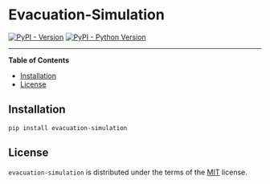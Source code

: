 # Evacuation-Simulation

[![PyPI - Version](https://img.shields.io/pypi/v/evacuation-simulation.svg)](https://pypi.org/project/evacuation-simulation)
[![PyPI - Python Version](https://img.shields.io/pypi/pyversions/evacuation-simulation.svg)](https://pypi.org/project/evacuation-simulation)

-----

**Table of Contents**

- [Installation](#installation)
- [License](#license)

## Installation

```console
pip install evacuation-simulation
```

## License

`evacuation-simulation` is distributed under the terms of the [MIT](https://spdx.org/licenses/MIT.html) license.
